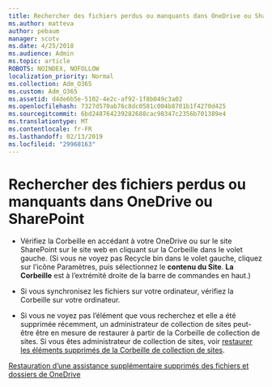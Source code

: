 ```yaml
---
title: Rechercher des fichiers perdus ou manquants dans OneDrive ou SharePoint
ms.author: matteva
author: pebaum
manager: scotv
ms.date: 4/25/2018
ms.audience: Admin
ms.topic: article
ROBOTS: NOINDEX, NOFOLLOW
localization_priority: Normal
ms.collection: Adm_O365
ms.custom: Adm_O365
ms.assetid: d4de6b5e-5102-4e2c-af92-1f8b049c3a02
ms.openlocfilehash: 7327d570ab76c8dc0581c004b8701b1f4270d425
ms.sourcegitcommit: 6bd248764239282688cac98347c2356b701389e4
ms.translationtype: MT
ms.contentlocale: fr-FR
ms.lasthandoff: 02/13/2019
ms.locfileid: "29968163"
---
```

# <a name="find-lost-or-missing-files-in-onedrive-or-sharepoint"></a>Rechercher des fichiers perdus ou manquants dans OneDrive ou SharePoint

- Vérifiez la Corbeille en accédant à votre OneDrive ou sur le site SharePoint sur le site web en cliquant sur la Corbeille dans le volet gauche. (Si vous ne voyez pas Recycle bin dans le volet gauche, cliquez sur l’icône Paramètres, puis sélectionnez le **contenu du Site**. **La Corbeille** est à l’extrémité droite de la barre de commandes en haut.) 
    
- Si vous synchronisez les fichiers sur votre ordinateur, vérifiez la Corbeille sur votre ordinateur. 
    
- Si vous ne voyez pas l’élément que vous recherchez et elle a été supprimée récemment, un administrateur de collection de sites peut-être être en mesure de restaurer à partir de la Corbeille de collection de sites. Si vous êtes administrateur de collection de sites, voir [restaurer les éléments supprimés de la Corbeille de collection de sites](https://go.microsoft.com/fwlink/?linkid=866439).
    
[Restauration d’une assistance supplémentaire supprimés des fichiers et dossiers de OneDrive](https://go.microsoft.com/fwlink/?linkid=872872)
  


